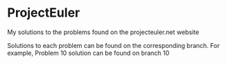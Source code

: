 # ProjectEuler
My solutions to the problems found on the projecteuler.net website

Solutions to each problem can be found on the corresponding branch. For example, Problem 10 solution can be found on branch 10 
